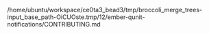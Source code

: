 /home/ubuntu/workspace/ce0ta3_bead3/tmp/broccoli_merge_trees-input_base_path-OiCUOste.tmp/12/ember-qunit-notifications/CONTRIBUTING.md